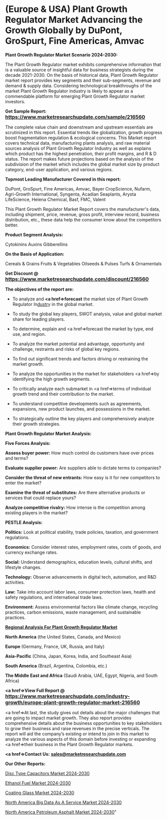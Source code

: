 # (Europe & USA) Plant Growth Regulator Market Advancing the Growth Globally by DuPont, GroSpurt, Fine Americas, Amvac

<strong>Plant Growth Regulator Market Scenario 2024-2030:</strong>

The Plant Growth Regulator market exhibits comprehensive information that is a valuable source of insightful data for business strategists during the decade 2021-2030. On the basis of historical data, Plant Growth Regulator market report provides key segments and their sub-segments, revenue and demand &amp; supply data. Considering technological breakthroughs of the market Plant Growth Regulator industry is likely to appear as a commendable platform for emerging Plant Growth Regulator market investors.

<strong>Get Sample Report: <a href=https://www.marketresearchupdate.com/sample/216560><font size=3 color=#0000ff>https://www.marketresearchupdate.com/sample/216560</font></a></strong>

The complete value chain and downstream and upstream essentials are scrutinized in this report. Essential trends like globalization, growth progress boost fragmentation regulation &amp; ecological concerns. This Market report covers technical data, manufacturing plants analysis, and raw material sources analysis of Plant Growth Regulator Industry as well as explains which product has the highest penetration, their profit margins, and R & D status. The report makes future projections based on the analysis of the subdivision of the market which includes the global market size by product category, end-user application, and various regions.

<strong>Topmost Leading Manufacturer Covered in this report:</strong>

DuPont, GroSpurt, Fine Americas, Amvac, Bayer CropScience, Nufarm, Agri-Growth International, Syngenta, Acadian Seaplants, Arysta LifeScience, Helena Chemical, Basf, FMC, Valent

This Plant Growth Regulator Market Report covers the manufacturer's data, including shipment, price, revenue, gross profit, interview record, business distribution, etc., these data help the consumer know about the competitors better.

<strong>Product Segment Analysis: </strong>

Cytokinins
Auxins
Gibberellins

<strong>On the Basis of Application:</strong>

Cereals & Grains
Fruits & Vegetables
Oilseeds & Pulses
Turfs & Ornamentals

<strong>Get Discount @ <a href=https://www.marketresearchupdate.com/discount/216560><font size=3 color=#0000ff>https://www.marketresearchupdate.com/discount/216560</font></a></strong>

<strong><b>The objectives of the report are:</b></strong>

- To analyze and <strong><a href=><strong>forecast</strong></a></strong> the market size of Plant Growth Regulator In<a href=ASDF991299>dustr</a>y in the global market.

- To study the global key players, SWOT analysis, value and global market share for leading players.

- To determine, explain and <a href=>forecast</a> the market by type, end use, and region.

- To analyze the market potential and advantage, opportunity and challenge, restraints and risks of global key regions.

- To find out significant trends and factors driving or restraining the market growth.

- To analyze the opportunities in the market for stakeholders <a href=>by</a> identifying the high growth segments.

- To critically analyze each submarket in <a href=>terms</a> of individual growth trend and their contribution to the market.

- To understand competitive developments such as agreements, expansions, new product launches, and possessions in the market.

- To strategically outline the key players and comprehensively analyze their growth strategies.

<strong>Plant Growth Regulator Market Analysis:</strong>

<strong>Five Forces Analysis:</strong>

<strong>Assess buyer power:</strong> How much control do customers have over prices and terms?

<strong>Evaluate supplier power:</strong> Are suppliers able to dictate terms to companies?

<strong>Consider the threat of new entrants:</strong> How easy is it for new competitors to enter the market?

<strong>Examine the threat of substitutes:</strong> Are there alternative products or services that could replace yours?

<strong>Analyze competitive rivalry:</strong> How intense is the competition among existing players in the market?

<strong>PESTLE Analysis:</strong>

<strong>Politics:</strong> Look at political stability, trade policies, taxation, and government regulations.

<strong>Economics:</strong> Consider interest rates, employment rates, costs of goods, and currency exchange rates.

<strong>Social:</strong> Understand demographics, education levels, cultural shifts, and lifestyle changes.

<strong>Technology:</strong> Observe advancements in digital tech, automation, and R&D activities.

<strong>Law:</strong> Take into account labor laws, consumer protection laws, health and safety regulations, and international trade laws.

<strong>Environment:</strong> Assess environmental factors like climate change, recycling practices, carbon emissions, waste management, and sustainable practices.

<strong><u><b>Regional Analysis For Plant Growth Regulator Market</b></u></strong>

<strong><b>North America</b></strong> (the United States, Canada, and Mexico)

<strong><b>Europe </b></strong>(Germany, France, UK, Russia, and Italy)

<strong><b>Asia-Pacific</b></strong> (China, Japan, Korea, India, and Southeast Asia)

<strong><b>South America</b></strong> (Brazil, Argentina, Colombia, etc.)

<strong><b>The Middle East and Africa</b></strong> (Saudi Arabia, UAE, Egypt, Nigeria, and South Africa)

<strong><a href=>View Full Report</a> @ <a href=https://www.marketresearchupdate.com/industry-growth/europe-plant-growth-regulator-market-216560><font size=3 color=#0000ff>https://www.marketresearchupdate.com/industry-growth/europe-plant-growth-regulator-market-216560</font></a></strong>

<a href=>At last,</a> the study gives out details about the major challenges that are going to impact market growth. They also report provides comprehensive details about the business opportunities to key stakeholders to grow their business and raise revenues in the precise verticals. The report will aid the company’s existing or intend to join in this market to analyze the various aspects of this domain before investing or expanding <a href=>their</a> business in the Plant Growth Regulator markets.

<strong><a href=>Contact Us:</a></strong>
<strong>sales@marketresearchupdate.com</strong>

<strong>Our Other Reports:</strong>

<a href=https://www.linkedin.com/pulse/disc-type-capacitors-market-has-huge-demand-worldwide>Disc Type Capacitors Market 2024-2030</a>

<a href=https://www.linkedin.com/pulse/ethanol-fuel-market-size-share-outlook-growth>Ethanol Fuel Market 2024-2030</a>

<a href=https://www.linkedin.com/pulse/coating-glass-market-size-industry-growth-factors>Coating Glass Market 2024-2030</a>

<a href=https://www.linkedin.com/pulse/north-america-big-data-as-a-service-market-gd7ff/>North America Big Data As A Service Market 2024-2030</a>

<a href=https://www.linkedin.com/pulse/north-america-petroleum-asphalt-market-aispc/>North America Petroleum Asphalt Market 2024-2030</a>"
